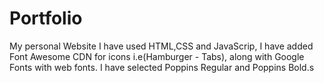 # Portfolio
My personal Website
I have used HTML,CSS and JavaScrip, I have added Font Awesome CDN for icons i.e(Hamburger - Tabs), 
along with Google Fonts with web fonts. I have selected Poppins Regular and Poppins Bold.s
